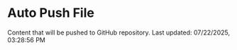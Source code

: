 # Auto Push File

Content that will be pushed to GitHub repository.
Last updated: 07/22/2025, 03:28:56 PM